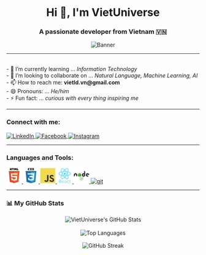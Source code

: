 <h1 align="center">Hi 👋, I'm VietUniverse</h1>
<h3 align="center">A passionate developer from Vietnam 🇻🇳</h3>

<p align="center">
  <img src="https://URL_TO_YOUR_BANNER_IMAGE" alt="Banner">
</p>

---

<p align="left">
  <br>
  - 🌱 I’m currently learning ... <em>Information Technology</em>
  <br>
  - 👯 I’m looking to collaborate on ... <em>Natural Language, Machine Learning, AI</em>
  <br>
  - 📫 How to reach me: <strong>vietld.vn@gmail.com</strong>
  <br>
  - 😄 Pronouns: ... <em>He/him</em>
  <br>
  - ⚡ Fun fact: ... <em>curious with every thing inspiring me</em>
</p>

---

<h3 align="left">Connect with me:</h3>
<p align="left">
  <a href="[https://linkedin.com/in/](https://www.linkedin.com/in/vi%E1%BB%87t-l%C3%AA-duy-498209348/)" target="blank">
    <img align="center" src="https://raw.githubusercontent.com/rahuldkjain/github-profile-readme-generator/master/src/images/icons/Social/linked-in-alt.svg" alt="LinkedIn" height="30" width="40" />
  </a>
  <a href="https://fb.com/tuilavietle" target="blank">
    <img align="center" src="https://raw.githubusercontent.com/rahuldkjain/github-profile-readme-generator/master/src/images/icons/Social/facebook.svg" alt="Facebook" height="30" width="40" />
  </a>
  <a href="https://instagram.com/tuilavietle" target="blank">
    <img align="center" src="https://raw.githubusercontent.com/rahuldkjain/github-profile-readme-generator/master/src/images/icons/Social/instagram.svg" alt="Instagram" height="30" width="40" />
  </a>
</p>

---

<h3 align="left">Languages and Tools:</h3>
<p align="left">
  <a href="https://www.w3.org/html/" target="_blank" rel="noreferrer">
    <img src="https://raw.githubusercontent.com/devicons/devicon/master/icons/html5/html5-original-wordmark.svg" alt="html5" width="40" height="40"/>
  </a>
  <a href="https://www.w3schools.com/css/" target="_blank" rel="noreferrer">
    <img src="https://raw.githubusercontent.com/devicons/devicon/master/icons/css3/css3-original-wordmark.svg" alt="css3" width="40" height="40"/>
  </a>
  <a href="https://developer.mozilla.org/en-US/docs/Web/JavaScript" target="_blank" rel="noreferrer">
    <img src="https://raw.githubusercontent.com/devicons/devicon/master/icons/javascript/javascript-original.svg" alt="javascript" width="40" height="40"/>
  </a>
  <a href="https://reactjs.org/" target="_blank" rel="noreferrer">
    <img src="https://raw.githubusercontent.com/devicons/devicon/master/icons/react/react-original-wordmark.svg" alt="react" width="40" height="40"/>
  </a>
    <a href="https://nodejs.org" target="_blank" rel="noreferrer">
    <img src="https://raw.githubusercontent.com/devicons/devicon/master/icons/nodejs/nodejs-original-wordmark.svg" alt="nodejs" width="40" height="40"/>
  </a>
  <a href="https://git-scm.com/" target="_blank" rel="noreferrer">
    <img src="https://www.vectorlogo.zone/logos/git-scm/git-scm-icon.svg" alt="git" width="40" height="40"/>
  </a>
</p>

---

<h3>📊 My GitHub Stats</h3>
<p align="center">
  <img align="center" src="https://github-readme-stats.vercel.app/api?username=VietUniverse&show_icons=true&locale=en&theme=radical" alt="VietUniverse's GitHub Stats" />
  <br><br>
  <img align="center" src="https://github-readme-stats.vercel.app/api/top-langs?username=VietUniverse&layout=compact&locale=en&theme=radical" alt="Top Languages" />
</p>

<p align="center">
  <img align="center" src="https://streak-stats.demolab.com/?user=VietUniverse&theme=radical" alt="GitHub Streak" />
</p>
